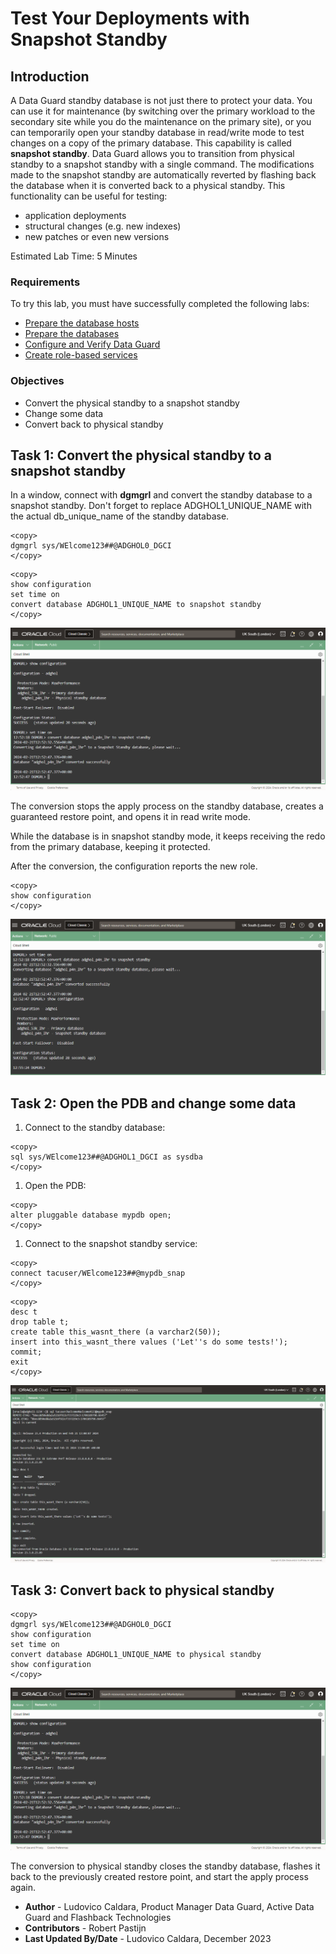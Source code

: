 # Test Your Deployments with Snapshot Standby

## Introduction

A Data Guard standby database is not just there to protect your data. You can use it for maintenance (by switching over the primary workload to the secondary site while you do the maintenance on the primary site), or you can temporarily open your standby database in read/write mode to test changes on a copy of the primary database.
This capability is called **snapshot standby**.
Data Guard allows you to transition from physical standby to a snapshot standby with a single command.
The modifications made to the snapshot standby are automatically reverted by flashing back the database when it is converted back to a physical standby.
This functionality can be useful for testing:
* application deployments
* structural changes (e.g. new indexes)
* new patches or even new versions

Estimated Lab Time: 5 Minutes

### Requirements
To try this lab, you must have successfully completed the following labs:
* [Prepare the database hosts](../prepare-host/prepare-host.md)
* [Prepare the databases](../prepare-db/prepare-db.md)
* [Configure and Verify Data Guard](../configure-dg/configure-dg.md)
* [Create role-based services](../create-services/create-services.md)

### Objectives
* Convert the physical standby to a snapshot standby
* Change some data
* Convert back to physical standby

## Task 1: Convert the physical standby to a snapshot standby

In a window, connect with **dgmgrl** and convert the standby database to a snapshot standby. Don't forget to replace ADGHOL1_UNIQUE_NAME with the actual db_unique_name of the standby database.

  ```
  <copy>
dgmgrl sys/WElcome123##@ADGHOL0_DGCI
  </copy>
  ```
  ```
  <copy>
show configuration
set time on
convert database ADGHOL1_UNIQUE_NAME to snapshot standby
  </copy>
  ```

  ![The conversion to snapshot standby succeeds](images/convert-to-snapshot-standby.png)

The conversion stops the apply process on the standby database, creates a guaranteed restore point, and opens it in read write mode.

While the database is in snapshot standby mode, it keeps receiving the redo from the primary database, keeping it protected.

After the conversion, the configuration reports the new role.

  ```
  <copy>
show configuration
  </copy>
  ```

  ![Show configuration reports "Snapshot Standby database" for the standby database](images/show-configuration-snapshot.png)


## Task 2: Open the PDB and change some data

1. Connect to the standby database:
  ```
  <copy>
  sql sys/WElcome123##@ADGHOL1_DGCI as sysdba
  </copy>
  ```

1. Open the PDB:
  ```
  <copy>
  alter pluggable database mypdb open;
  </copy>
  ```

1. Connect to the snapshot standby service:
  ```
  <copy>
  connect tacuser/WElcome123##@mypdb_snap
  </copy>
  ```

  ```
  <copy>
desc t
drop table t;
create table this_wasnt_there (a varchar2(50));
insert into this_wasnt_there values ('Let''s do some tests!');
commit;
exit
  </copy>
  ```

  ![The DDL and DML statements work on the standby database](images/modify-snapshot-standby.png)
  

## Task 3: Convert back to physical standby

  ```
  <copy>
dgmgrl sys/WElcome123##@ADGHOL0_DGCI
show configuration
set time on
convert database ADGHOL1_UNIQUE_NAME to physical standby
show configuration
  </copy>
  ```

  ![The conversion to physical standby succeeds](images/convert-to-snapshot-standby.png)

The conversion to physical standby closes the standby database, flashes it back to the previously created restore point, and start the apply process again.

- **Author** - Ludovico Caldara, Product Manager Data Guard, Active Data Guard and Flashback Technologies
- **Contributors** - Robert Pastijn
- **Last Updated By/Date** -  Ludovico Caldara, December 2023
